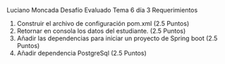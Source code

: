 Luciano Moncada Desafío Evaluado Tema 6 día 3
Requerimientos
1. Construir el archivo de configuración pom.xml (2.5 Puntos)
2. Retornar en consola los datos del estudiante. (2.5 Puntos)
3. Añadir las dependencias para iniciar un proyecto de Spring boot (2.5 Puntos)
4. Añadir dependencia PostgreSql (2.5 Puntos)
